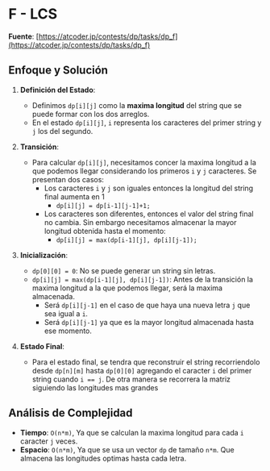 # F - LCS
**Fuente**: [https://atcoder.jp/contests/dp/tasks/dp_f](https://atcoder.jp/contests/dp/tasks/dp_f)

## Enfoque y Solución
1. **Definición del Estado**: 
   - Definimos `dp[i][j]` como la **maxima longitud** del string que se puede formar con los dos arreglos.
   - En el estado `dp[i][j]`, `i` representa los caracteres del primer string y `j` los del segundo.
   
2. **Transición**: 
   - Para calcular `dp[i][j]`, necesitamos concer la maxima longitud a la que podemos llegar considerando los primeros `i` y `j` caracteres. Se presentan dos casos:
     - Los caracteres `i` y `j` son iguales entonces la longitud del string final aumenta en 1  
         - `dp[i][j] = dp[i-1][j-1]+1;` 
     - Los caracteres son diferentes, entonces el valor del string final no cambia. Sin embargo necesitamos almacenar la mayor longitud obtenida hasta el momento:
         - `dp[i][j] = max(dp[i-1][j], dp[i][j-1]);`

3. **Inicialización**:
   - `dp[0][0] = 0`: No se puede generar un string sin letras.
   - `dp[i][j] = max(dp[i-1][j], dp[i][j-1])`: Antes de la transición la maxima longitud a la que podemos llegar, será la maxima almacenada.
        - Será `dp[i][j-1]` en el caso de que haya una nueva letra `j` que sea igual a `i`.
        - Será `dp[i][j-1]` ya que es la mayor longitud almacenada hasta ese momento.
   
4. **Estado Final**: 
   - Para el estado final, se tendra que reconstruir el string recorriendolo desde `dp[n][m]` hasta `dp[0][0]` agregando el caracter `i` del primer string cuando `i == j`. De otra manera se recorrera la matriz siguiendo las longitudes mas grandes

## Análisis de Complejidad
- **Tiempo**: `O(n*m)`, Ya que se calculan la maxima longitud para cada `i` caracter `j` veces.
- **Espacio**: `O(n*m)`, Ya que se usa un vector `dp` de tamaño `n*m`. Que almacena las longitudes optimas hasta cada letra.
